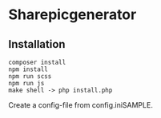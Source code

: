 # Sharepicgenerator

## Installation
```
composer install
npm install
npm run scss
npm run js
make shell -> php install.php
```

Create a config-file from config.iniSAMPLE.
